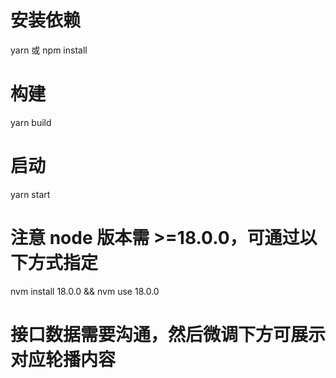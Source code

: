 # 安装依赖
yarn 或 npm install

# 构建
yarn build

# 启动
yarn start

# 注意 node 版本需 >=18.0.0，可通过以下方式指定
nvm install 18.0.0 && nvm use 18.0.0

# 接口数据需要沟通，然后微调下方可展示对应轮播内容
